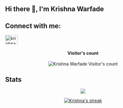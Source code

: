 ## Hi there 👋, I'm Krishna Warfade

<!--
**krishna-warfade/krishna-warfade** is a ✨ _special_ ✨ repository because its `README.md` (this file) appears on your GitHub profile.

Here are some ideas to get you started:

- 🔭 I’m currently working on ...
- 🌱 I’m currently learning ...
- 👯 I’m looking to collaborate on ...
- 🤔 I’m looking for help with ...
- 💬 Ask me about ...
- 📫 How to reach me: ...
- 😄 Pronouns: ...
- ⚡ Fun fact: ...
-->

<!-- Social Profiles -->
<h2>Connect with me: </h2>
<p align="left">
<a href="https://www.linkedin.com/in/krishna-warfade-809ab3326/" target="blank"><img align="center" src="https://raw.githubusercontent.com/rahuldkjain/github-profile-readme-generator/master/src/images/icons/Social/linked-in-alt.svg" alt="krishna-warfade-809ab3326" height="30" width="40" /></a>

<!-- Visitor's Stats -->
</p>
<h4 align="center">Visitor's count</h4>
<p align="center"><img src="https://profile-counter.glitch.me/{krishna-warfade}/count.svg" alt="Krishna Warfade Visitor's count" /></p>

<h2>Stats</h2>

<!-- Profile Stats -->
<!-- <h4 align="center">Profile stats</h4> -->
<p align="center">
  <img src="https://github-readme-stats.vercel.app/api?username=krishna-warfade&count_private=true&show_icons=true&theme=tokyonight" />
</p>

<!-- Streak Stats -->
<p align="center">
  <a href="https://github.com/krishna-warfade">
    <img title="GithubStats" alt="Krishna's streak" src="https://streak-stats.demolab.com?user=krishna-warfade&theme=tokyonight&hide_border=true&mode=daily"/>
  </a>
</p>

